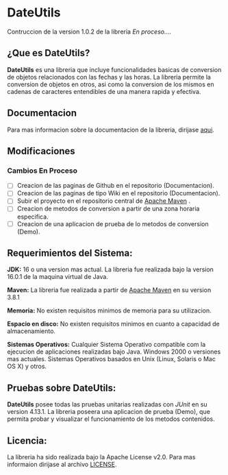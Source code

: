 # DateUtils

Contruccion de la version 1.0.2 de la libreria *En proceso....*

## ¿Que es DateUtils?
									
**DateUtils** es una libreria que incluye funcionalidades basicas de conversion de objetos relacionados 
con las fechas y las horas. La libreria permite la conversion de objetos en otros, asi como la conversion 
de los mismos en cadenas de caracteres entendibles de una manera rapida y efectiva.
		 
## Documentacion
									
Para mas informacion sobre la documentacion de la libreria, dirijase [aqui](docs/index.md).
		
## Modificaciones
									
### Cambios En Proceso

- [ ] Creacion de las paginas de Github en el repositorio (Documentacion).
- [ ] Creacion de las paginas de tipo Wiki en el repositorio (Documentacion).
- [ ] Subir el proyecto en el repositorio central de [Apache Maven](http://repo2.maven.apache.org/) .
- [ ] Creacion de metodos de conversion a partir de una zona horaria especifica.
- [ ] Creacion de una aplicacion de prueba de lo metodos de conversion (Demo).
		
## Requerimientos del Sistema:

**JDK:**
16 o una version mas actual.
La libreria fue realizada bajo la version 16.0.1 de la maquina virtual de Java.

**Maven:**
La libreria fue realizada a partir de [Apache Maven](https://maven.apache.org/) en su version 3.8.1	

**Memoria:**
No existen requisitos minimos de memoria para su utilizacion.

**Espacio en disco:**
No existen requisitos minimos en cuanto a capacidad de almacenamiento.

**Sistemas Operativos:**
Cualquier Sistema Operativo compatible com la ejecucion de aplicaciones realizadas bajo Java.
Windows 2000 o versiones mas actuales.
Sistemas Operativos basados en Unix (Linux, Solaris o Mac OS X) y otros.
		
## Pruebas sobre DateUtils:
		
**DateUtils** posee todas las pruebas unitarias realizadas con *JUnit* en su version 4.13.1.
La libreria poseera una aplicacion de prueba (Demo), que permita probar y visualizar el funcionamiento 
de los metodos contenidos.
		
## Licencia:

La libreria ha sido realizada bajo la Apache License v2.0. Para mas informaion dirijase 
al archivo [LICENSE](LICENSE).
